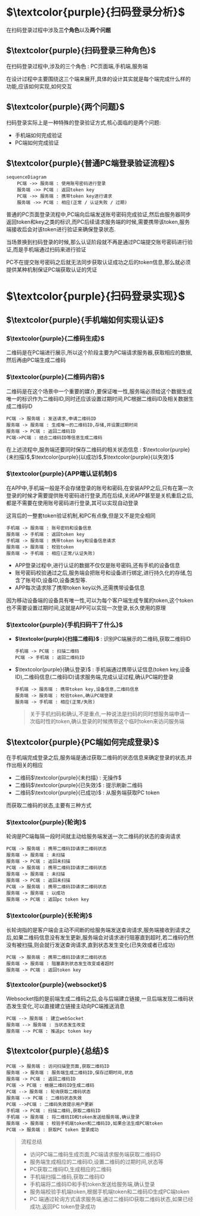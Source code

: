 # $\textcolor{purple}{扫码登录分析}$

在扫码登录过程中涉及**三个角色**以及**两个问题**

## $\textcolor{purple}{扫码登录三种角色}$

在扫码登录过程中,涉及的三个角色 : PC页面端,手机端,服务端

在设计过程中主要围绕这三个端来展开,具体的设计其实就是每个端完成什么样的功能,应该如何实现,如何交互

## $\textcolor{purple}{两个问题}$

扫码登录实际上是一种特殊的登录验证方式,核心面临的是两个问题:

* 手机端如何完成验证
* PC端如何完成验证

## $\textcolor{purple}{普通PC端登录验证流程}$

```mermaid
sequenceDiagram
	PC端 ->> 服务端 : 使用账号密码进行登录
	服务端 ->> PC端 : 返回token key
	PC端 ->> 服务端 : 携带token key进行请求
	服务端 ->> PC端 : 相应(正常 / 认证失败 / 过期)
```

普通的PC页面登录流程中,PC端向后端发送账号密码完成验证,然后由服务器同步返回token和key之类的标识,而PC后续请求服务端的时候,需要携带该token,服务端接收后会对该token进行验证来确保登录状态.

当场景换到扫码登录的时候,那么认证阶段就不再是通过PC端提交账号密码进行验证,而是手机端通过扫码来进行验证

PC不在提交账号密码之后就无法同步获取认证成功之后的token信息,那么就必须提供某种机制保证PC端获取认证的凭证

# $\textcolor{purple}{扫码登录实现}$

## $\textcolor{purple}{手机端如何实现认证}$

### $\textcolor{purple}{二维码生成}$

二维码是在PC端进行展示,所以这个阶段主要为PC端请求服务器,获取相应的数据,然后再由PC端生成二维码

### $\textcolor{purple}{二维码内容}$

二维码是在这个场景中一个重要的媒介,要保证唯一性,服务端必须给这个数据生成唯一的标识作为二维码ID,同时还应该设置过期时间,PC根据二维码ID及相关数据生成二维码ID

```sequence
PC端 -> 服务端 : 发送请求,申请二维码ID
服务端 -> 服务端 : 生成唯一的二维码ID,存储,并设置过期时间
服务端 -> PC端 : 返回二维码ID
PC端->PC端 : 结合二维码ID等信息生成二维码
```

在上述流程中,服务端还要同时保存二维码的相关状态信息 :  $\textcolor{purple}{未扫描}$,$\textcolor{purple}{以成功}$,$\textcolor{purple}{以失效}$

### $\textcolor{purple}{APP端认证机制}$

在APP中,手机端一般是不会存储登录的账号和密码,在安装APP之后,只有在第一次登录的时候才需要提供账号密码进行登录,而在后续,关闭APP甚至是关机重启之后,都是不需要在使用账号密码进行登录,其可以实现自动登录

这背后的一整套token验证机制,和PC有点像,但是又不是完全相同

```sequence
手机端 -> 服务端 : 账号密码和设备信息
服务端 -> 手机端 : 返回token key
手机端 -> 服务端 : 携带token key和设备信息请求
服务端 -> 服务端 : 校验token
服务端 -> 手机端 : 相应(正常/认证失败)
```

* APP登录过程中,进行认证的数据不仅仅是账号密码,还有手机的设备信息
* 账号密码校验通过之后,服务端会把账号和设备进行绑定,进行持久化的存储,包含了账号ID,设备ID,设备类型等.
* APP每次请求除了携带token key以外,还需携带设备信息

因为移动设备端的设备具有唯一性,可以为每个客户端生成专属的token,这个token也不需要设置过期时间,这就是APP可以实现一次登录,长久使用的原理

### $\textcolor{purple}{手机扫码干了什么}$

* **$\textcolor{purple}{扫描二维码}$** : 识别PC端展示的二维码,获取二维码ID

  ```sequence
  手机端 -> PC端 : 扫描二维码
  PC端 -> 手机端 : 返回二维码ID
  ```
* $\textcolor{purple}{确认登录}$ : 手机端通过携带认证信息(token key,设备ID),二维码信息(二维码ID)请求服务端,完成认证过程,确认PC端的登录

  ```sequence
  手机端 -> 服务端 : 携带token key,设备信息,二维码信息
  服务端 -> 服务端 : 校验token,确认PC端登录
  服务端 -> 手机端 : 相应(正常/失败)
  ```

  > 关于手机扫码和确认,不是重点,一种说法是扫码的同时想服务端申请一次临时性的token,确认登录的时候携带这个临时token来访问服务端
  >

## $\textcolor{purple}{PC端如何完成登录}$

在手机端完成登录之后,服务端是通过获取二维码的状态信息来确定登录的状态,并作出相关的相应

* 二维码$\textcolor{purple}{未扫描} : 无操作$
* 二维码$\textcolor{purple}{已失效}$ : 提示刷新二维码
* 二维码$\textcolor{purple}{已成功}$ : 从服务端获取PC token

而获取二维码的状态,主要有三种方式

### $\textcolor{purple}{轮询}$

轮询是PC端每隔一段时间就主动给服务端发送一次二维码的状态的查询请求

```sequence
PC端 -> 服务端 : 携带二维码ID请求二维码状态
服务端 -> 服务端 : 未扫描
服务端 -> PC端 : 返回未扫描
PC端 -> 服务端 : 携带二维码ID请求二维码状态
服务端 -> 服务端 : 未扫描
服务端 -> PC端 : 返回未扫描
PC端 -> 服务端 : 携带二维码ID请求二维码状态
服务端 -> 服务端 : 以成功
服务端 -> PC端 : 返回pc token key
```

### $\textcolor{purple}{长轮询}$

长轮询指的是客户端会主动不间断的给服务端发送查询请求,服务端接收到请求之后,如果二维码信息没有发生更新,服务端会对请求进行阻塞直到超时,若二维码仍然没有被扫描,则会就行发送查询请求,直到状态发生变化(已失效或者已成功)

```sequence
PC端 -> 服务端 : 携带二维码ID请求二维码状态 
服务端 -> 服务端 : 阻塞直到状态发生改变或者超时
服务端 -> PC端 : 返回token key
```

### $\textcolor{purple}{websocket}$

Websocket指的是前端生成二维码之后,会与后端建立链接,一旦后端发现二维码状态发生变化,可以直接建立链接主动向PC端推送消息

```
PC端 --> 服务端 : 建立webSocket
服务端 --> 服务端 : 当状态发生改变
服务端 --> PC端 : 推送pc token key
```

## $\textcolor{purple}{总结}$

```sequence
PC端 -> 服务端 : 访问扫描登页面,获取二维码ID
服务端 -> 服务端 : 服务端生成二维码ID,保存过期时间,状态
服务端 -> PC端 : 返回二维码ID
PC端 -> PC端 : 根据二维码ID生成二维码
PC端 --> 服务端 : 轮询获取二维码状态
服务端 --> PC端 : 二维码状态失效
PC端 -->PC端 : 二维码失效提示用户更新
手机端 -> PC端 : 扫描二维码,获取二维码ID
手机端 -> 服务端 : 将二维码ID和token发送给服务端,确认登录
服务端 -> 服务端 : 校验手机端token和二维码ID,如果合法生成PC端token
PC端 -> 服务端 : 获取PC token 登录成功
```

> 流程总结
>
> * 访问PC端二维码生成页面,PC端请求服务端获取二维码ID
> * 服务端生成相应的二维码ID,设置二维码的过期时间,状态等
> * PC获取二维码ID,生成相应的二维码
> * 手机端扫描二维码,获取二维码ID
> * 手机端将二维码ID和手机token发送给服务端,确认登录
> * 服务端校验手机端token,根据手机端token和二维码ID生成PC端token
> * PC 端通过轮询方式请求服务端,通过二维码ID获取二维码状态,如果已经成功,返回PC token登录成功
